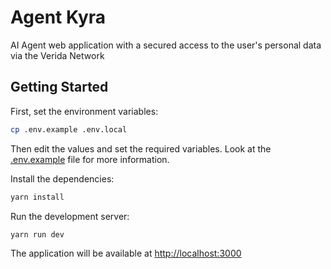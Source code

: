# Agent Kyra

AI Agent web application with a secured access to the user's personal data via the Verida Network

## Getting Started

First, set the environment variables:

```bash
cp .env.example .env.local
```

Then edit the values and set the required variables. Look at the [.env.example](./.env.example) file for more information.

Install the dependencies:

```bash
yarn install
```

Run the development server:

```bash
yarn run dev
```

The application will be available at [http://localhost:3000](http://localhost:3000)
